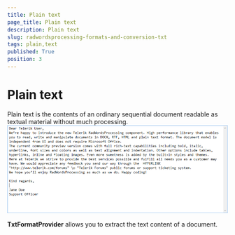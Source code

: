 ```yaml
---
title: Plain text
page_title: Plain text
description: Plain text
slug: radwordsprocessing-formats-and-conversion-txt
tags: plain,text
published: True
position: 3
---
```


# Plain text



Plain text is the contents of an ordinary sequential document readable as textual material without much processing. 
      ![Rad Words Processing Formats And Conversion Txt 02](images/RadWordsProcessing_Formats_And_Conversion_Txt_02.png)

__TxtFormatProvider__ allows you to extract the text content of a document.
      
